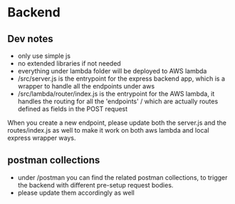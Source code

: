 # Backend

## Dev notes
- only use simple js
- no extended libraries if not needed
- everything under lambda folder will be deployed to AWS lambda
- /src/server.js is the entrypoint for the express backend app, which is a wrapper to handle all the endpoints under aws
- /src/lambda/router/index.js is the entrypoint for the AWS lambda, it handles the routing for all the 'endpoints' / which are actually routes defined as fields in the POST request

When you create a new endpoint, please update both the server.js and the routes/index.js as well to make it work on both aws lambda and local express wrapper ways.

## postman collections
- under /postman you can find the related postman collections, to trigger the backend with different pre-setup request bodies.
- please update them accordingly as well
